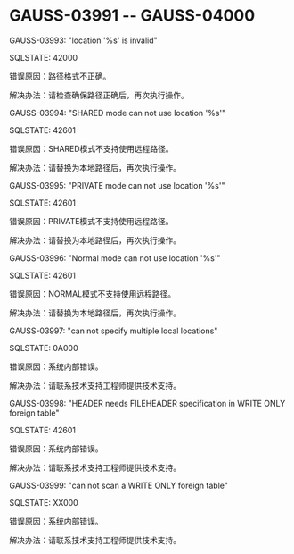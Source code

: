 # GAUSS-03991 -- GAUSS-04000

GAUSS-03993: "location '%s' is invalid"

SQLSTATE: 42000

错误原因：路径格式不正确。

解决办法：请检查确保路径正确后，再次执行操作。

GAUSS-03994: "SHARED mode can not use location '%s'"

SQLSTATE: 42601

错误原因：SHARED模式不支持使用远程路径。

解决办法：请替换为本地路径后，再次执行操作。

GAUSS-03995: "PRIVATE mode can not use location '%s'"

SQLSTATE: 42601

错误原因：PRIVATE模式不支持使用远程路径。

解决办法：请替换为本地路径后，再次执行操作。

GAUSS-03996: "Normal mode can not use location '%s'"

SQLSTATE: 42601

错误原因：NORMAL模式不支持使用远程路径。

解决办法：请替换为本地路径后，再次执行操作。

GAUSS-03997: "can not specify multiple local locations"

SQLSTATE: 0A000

错误原因：系统内部错误。

解决办法：请联系技术支持工程师提供技术支持。

GAUSS-03998: "HEADER needs FILEHEADER specification in WRITE ONLY foreign table"

SQLSTATE: 42601

错误原因：系统内部错误。

解决办法：请联系技术支持工程师提供技术支持。

GAUSS-03999: "can not scan a WRITE ONLY foreign table"

SQLSTATE: XX000

错误原因：系统内部错误。

解决办法：请联系技术支持工程师提供技术支持。

